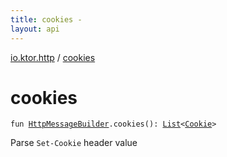 ```yaml
---
title: cookies - 
layout: api
---
```


<div class='api-docs-breadcrumbs'><a href="index.html">io.ktor.http</a> / <a href="./cookies.html">cookies</a></div>

# cookies

<div class="signature"><code><span class="keyword">fun </span><a href="-http-message-builder/index.html"><span class="identifier">HttpMessageBuilder</span></a><span class="symbol">.</span><span class="identifier">cookies</span><span class="symbol">(</span><span class="symbol">)</span><span class="symbol">: </span><a href="https://kotlinlang.org/api/latest/jvm/stdlib/kotlin.collections/-list/index.html"><span class="identifier">List</span></a><span class="symbol">&lt;</span><a href="-cookie/index.html"><span class="identifier">Cookie</span></a><span class="symbol">&gt;</span></code></div>

Parse <code>Set-Cookie</code> header value

